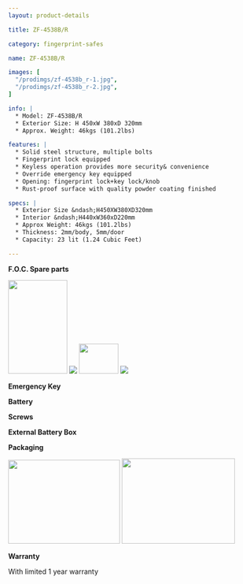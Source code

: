 ```yaml
---
layout: product-details

title: ZF-4538B/R

category: fingerprint-safes

name: ZF-4538B/R

images: [
  "/prodimgs/zf-4538b_r-1.jpg",
  "/prodimgs/zf-4538b_r-2.jpg",
]

info: |
  * Model: ZF-4538B/R
  * Exterior Size: H 450xW 380xD 320mm
  * Approx. Weight: 46kgs (101.2lbs)

features: |
  * Solid steel structure, multiple bolts
  * Fingerprint lock equipped
  * Keyless operation provides more security& convenience
  * Override emergency key equipped
  * Opening: fingerprint lock+key lock/knob
  * Rust-proof surface with quality powder coating finished

specs: |
  * Exterior Size &ndash;H450XW380XD320mm
  * Interior &ndash;H440xW360xD220mm
  * Approx Weight: 46kgs (101.2lbs)
  * Thickness: 2mm/body, 5mm/door
  * Capacity: 23 lit (1.24 Cubic Feet)

---
```


**F.O.C. Spare parts**

<img alt="" src="{PRODIMGS}/prodimgs/zf-4538b_r-3.jpg" style="width: 120px; height: 190px;" />

<img src="{PRODIMGS}/prodimgs/zf-4538b_r-4.jpg" />

<img alt="" src="{PRODIMGS}/prodimgs/zf-4538b_r-5.jpg" style="width: 80px; height: 61px;" />

<img src="{PRODIMGS}/prodimgs/zf-4538b_r-6.jpg" />

**Emergency Key**

**Battery**

**Screws**

**External Battery Box**

**Packaging**

<img alt="" src="{PRODIMGS}/prodimgs/zf-4538b_r-7.jpg" style="width: 227px; height: 170px;" />

<img alt="" src="{PRODIMGS}/prodimgs/zf-4538b_r-8.jpg" style="width: 230px; height: 173px;" />

**Warranty**

With limited 1 year warranty
